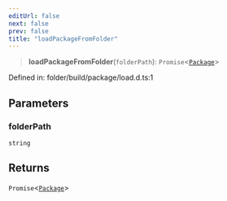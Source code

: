 ```yaml
---
editUrl: false
next: false
prev: false
title: "loadPackageFromFolder"
---
```


> **loadPackageFromFolder**(`folderPath`): `Promise`\<[`Package`](/reference/dpkit/package/)\>

Defined in: folder/build/package/load.d.ts:1

## Parameters

### folderPath

`string`

## Returns

`Promise`\<[`Package`](/reference/dpkit/package/)\>
